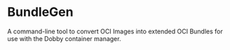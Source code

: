 # BundleGen
A command-line tool to convert OCI Images into extended OCI Bundles for use with the Dobby container manager.
